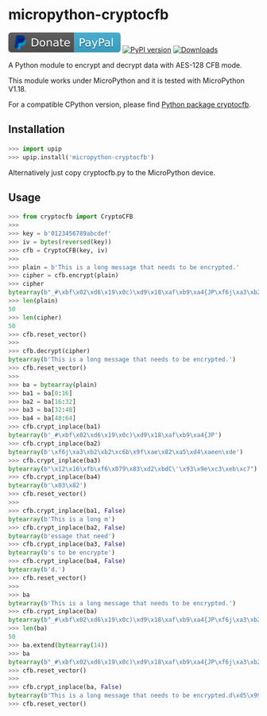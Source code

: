 # micropython-cryptocfb
[![PayPal Donate][paypal_img]][paypal_link]
[![PyPI version][pypi_img]][pypi_link]
[![Downloads][downloads_img]][downloads_link]

  [paypal_img]: https://github.com/jacklinquan/images/blob/master/paypal_donate_badge.svg
  [paypal_link]: https://www.paypal.me/jacklinquan
  [pypi_img]: https://badge.fury.io/py/micropython-cryptocfb.svg
  [pypi_link]: https://badge.fury.io/py/micropython-cryptocfb
  [downloads_img]: https://pepy.tech/badge/micropython-cryptocfb
  [downloads_link]: https://pepy.tech/project/micropython-cryptocfb

A Python module to encrypt and decrypt data with AES-128 CFB mode.

This module works under MicroPython and it is tested with MicroPython V1.18.

For a compatible CPython version, please find [Python package cryptocfb](https://github.com/jacklinquan/cryptocfb).

## Installation
``` Python
>>> import upip
>>> upip.install('micropython-cryptocfb')
```
Alternatively just copy cryptocfb.py to the MicroPython device.

## Usage
``` python
>>> from cryptocfb import CryptoCFB
>>>
>>> key = b'0123456789abcdef'
>>> iv = bytes(reversed(key))
>>> cfb = CryptoCFB(key, iv)
>>>
>>> plain = b'This is a long message that needs to be encrypted.'
>>> cipher = cfb.encrypt(plain)
>>> cipher
bytearray(b"_#\xbf\x02\xd6\x19\x0c)\xd9\x18\xaf\xb9\xa4{JP\xf6j\xa3\xb2\xb2\xc6b\x9f\xae\x82\xa5\xd4\xaeen\xde\x12\x16\xfb\xf6\x079\x83\xd2\xbdC\'\x93\x9e\xc3\xeb\xc7\x03\x82")
>>> len(plain)
50
>>> len(cipher)
50
>>> cfb.reset_vector()
>>>
>>> cfb.decrypt(cipher)
bytearray(b'This is a long message that needs to be encrypted.')
>>> cfb.reset_vector()
>>>
>>> ba = bytearray(plain)
>>> ba1 = ba[0:16]
>>> ba2 = ba[16:32]
>>> ba3 = ba[32:48]
>>> ba4 = ba[48:64]
>>> cfb.crypt_inplace(ba1)
bytearray(b'_#\xbf\x02\xd6\x19\x0c)\xd9\x18\xaf\xb9\xa4{JP')
>>> cfb.crypt_inplace(ba2)
bytearray(b'\xf6j\xa3\xb2\xb2\xc6b\x9f\xae\x82\xa5\xd4\xaeen\xde')
>>> cfb.crypt_inplace(ba3)
bytearray(b"\x12\x16\xfb\xf6\x079\x83\xd2\xbdC\'\x93\x9e\xc3\xeb\xc7")
>>> cfb.crypt_inplace(ba4)
bytearray(b'\x03\x82')
>>> cfb.reset_vector()
>>>
>>> cfb.crypt_inplace(ba1, False)
bytearray(b'This is a long m')
>>> cfb.crypt_inplace(ba2, False)
bytearray(b'essage that need')
>>> cfb.crypt_inplace(ba3, False)
bytearray(b's to be encrypte')
>>> cfb.crypt_inplace(ba4, False)
bytearray(b'd.')
>>> cfb.reset_vector()
>>>
>>> ba
bytearray(b'This is a long message that needs to be encrypted.')
>>> cfb.crypt_inplace(ba)
bytearray(b"_#\xbf\x02\xd6\x19\x0c)\xd9\x18\xaf\xb9\xa4{JP\xf6j\xa3\xb2\xb2\xc6b\x9f\xae\x82\xa5\xd4\xaeen\xde\x12\x16\xfb\xf6\x079\x83\xd2\xbdC\'\x93\x9e\xc3\xeb\xc7\x03\x82")
>>> len(ba)
50
>>> ba.extend(bytearray(14))
>>> ba
bytearray(b"_#\xbf\x02\xd6\x19\x0c)\xd9\x18\xaf\xb9\xa4{JP\xf6j\xa3\xb2\xb2\xc6b\x9f\xae\x82\xa5\xd4\xaeen\xde\x12\x16\xfb\xf6\x079\x83\xd2\xbdC\'\x93\x9e\xc3\xeb\xc7\x03\x82\x00\x00\x00\x00\x00\x00\x00\x00\x00\x00\x00\x00\x00\x00")
>>> cfb.reset_vector()
>>>
>>> cfb.crypt_inplace(ba, False)
bytearray(b'This is a long message that needs to be encrypted.d\xd5\x99vk\x08\x1c\x82\xf0_\xb8\x8aw\x85')
>>> cfb.reset_vector()
```
